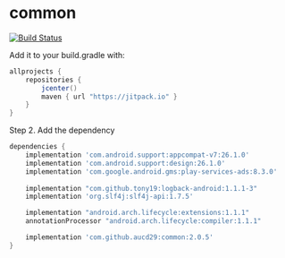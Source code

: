 # common
[![Build Status](https://travis-ci.org/aucd29/common.svg?branch=master)](https://travis-ci.org/aucd29/common)

Add it to your build.gradle with:
```gradle
allprojects {
    repositories {
        jcenter()
        maven { url "https://jitpack.io" }
    }
}
```

Step 2. Add the dependency

```gradle
dependencies {
    implementation 'com.android.support:appcompat-v7:26.1.0'
    implementation 'com.android.support:design:26.1.0'
    implementation 'com.google.android.gms:play-services-ads:8.3.0'
    
    implementation "com.github.tony19:logback-android:1.1.1-3"
    implementation 'org.slf4j:slf4j-api:1.7.5'

    implementation "android.arch.lifecycle:extensions:1.1.1"
    annotationProcessor "android.arch.lifecycle:compiler:1.1.1"

    implementation 'com.github.aucd29:common:2.0.5'
}
